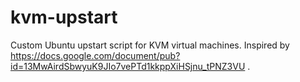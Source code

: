 kvm-upstart
===========

Custom Ubuntu upstart script for KVM virtual machines. Inspired by https://docs.google.com/document/pub?id=13MwAirdSbwyuK9JIo7vePTd1kkppXiHSjnu_tPNZ3VU .